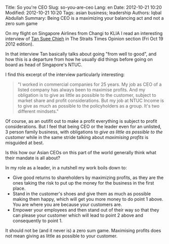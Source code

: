 Title: So you're CEO
Slug: so-you-are-ceo
Lang: en
Date: 2012-10-21 10:20
Modified: 2012-10-21 10:20
Tags: asian business; leadership
Authors: Iqbal Abdullah
Summary: Being CEO is a maximizing your balancing act and not a zero sum game

On my flight on Singapore Airlines from Changi to KLIA I read an interesting
interview of [Tan Suee Chieh](https://en.wikipedia.org/wiki/Tan_Suee_Chieh) in The Straits Times Opinion section (Fri Oct 19
2012 edition).

In that interview Tan basically talks about going "from well to good", and how
this is a departure from how he usually did things before going on board as head
of Singapore's NTUC.

I find this excerpt of the interview particularly interesting:

> "I worked in commercial companies for 25 years. My job as CEO of a listed
> company has always been to maximise profits. And my obligation is to give as
> little as possible to the customer, subject to market share and profit
> considerations. But my job at NTUC Income is to give as much as possible to the
> policyholders as a group. It's two different mindsets."

Of course, as an outifit out to make a profit everything is subject to profit
considerations. But I feel that being CEO or the leader even for an unlisted, 
3 person family business, with obligations to *give as little as possible to the
customer* while in the same stride talking about *maximising profits* is
misguided at best.

Is this how our Asian CEOs on this part of the world generally think what their
mandate is all about?

In my role as a leader, in a nutshell my work boils down to:

* Give good returns to shareholders by maximizing profits, as they are the ones taking the risk to put up the money for the business in the first place.
* Stand in the customer's shoes and give them as much as possible making them happy, which will get you more money to do point 1 above. You are where you are because your customers are. 
* Empower your employees and then stand out of their way so that they can please your customer which will lead to point 2 above and consequently to point 1.

It should not be (and it never is) a zero sum game. Maximising profits does not
mean giving as little as possible to your customer.

